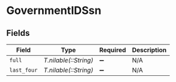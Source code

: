 # GovernmentIDSsn


## Fields

| Field                 | Type                  | Required              | Description           |
| --------------------- | --------------------- | --------------------- | --------------------- |
| `full`                | *T.nilable(::String)* | :heavy_minus_sign:    | N/A                   |
| `last_four`           | *T.nilable(::String)* | :heavy_minus_sign:    | N/A                   |